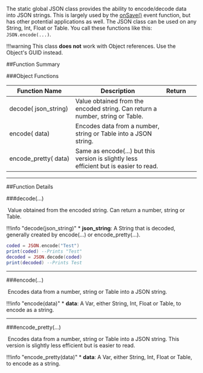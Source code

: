 The static global JSON class provides the ability to encode/decode data into JSON strings. This is largely used by the [onSave()](/event#onsave) event function, but has other potential applications as well. The JSON class can be used on any String, Int, Float or Table. You call these functions like this: `JSON.encode(...)`.

!!!warning
    This class **does not** work with Object references. Use the Object's GUID instead.



##Function Summary

###Object Functions

Function Name | Description | Return | &nbsp;
-- | -- | -- | --:
decode([<span class="tag str"></span>](/types)&nbsp;json_string) | Value obtained from the encoded string. Can return a number, string or Table. | [<span class="ret var"></span>](/types) | [<span class="i"></span>](#decode)
encode([<span class="tag var"></span>](/types)&nbsp;data) | Encodes data from a number, string or Table into a JSON string. | [<span class="ret str"></span>](/types) | [<span class="i"></span>](#encode)
encode_pretty([<span class="tag var"></span>](/types)&nbsp;data) | Same as encode(...) but this version is slightly less efficient but is easier to read. | [<span class="ret str"></span>](/types) | [<span class="i"></span>](#encode_pretty)

---


##Function Details

###decode(...)

[<span class="ret var"></span>](/types)&nbsp;Value obtained from the encoded string. Can return a number, string or Table.

!!!info "decode(json_string)"
    * [<span class="tag str"></span>](/types) **json_string**: A String that is decoded, generally created by encode(...) or encode_pretty(...).

``` Lua
coded = JSON.encode("Test")
print(coded) --Prints "Test"
decoded = JSON.decode(coded)
print(decoded) --Prints Test
```

---


###encode(...)

[<span class="ret str"></span>](/types)&nbsp;Encodes data from a number, string or Table into a JSON string.

!!!info "encode(data)"
    * [<span class="tag var"></span>](/types) **data**: A Var, either String, Int, Float or Table, to encode as a string.

---


###encode_pretty(...)

[<span class="ret str"></span>](/types)&nbsp;Encodes data from a number, string or Table into a JSON string. This version is slightly less efficient but is easier to read.

!!!info "encode_pretty(data)"
    * [<span class="tag var"></span>](/types) **data**: A Var, either String, Int, Float or Table, to encode as a string.
